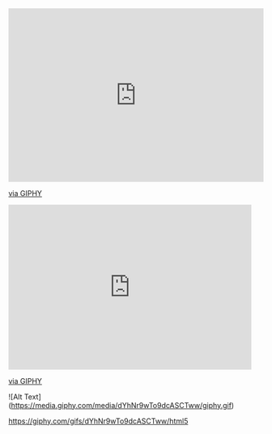 <div style="width:100%;height:0;padding-bottom:68%;position:relative;"><iframe src="https://giphy.com/embed/dYhNr9wTo9dcASCTww" width="100%" height="100%" style="position:absolute" frameBorder="0" class="giphy-embed" allowFullScreen></iframe></div><p><a href="https://giphy.com/gifs/dYhNr9wTo9dcASCTww">via GIPHY</a></p>

<iframe src="https://giphy.com/embed/dYhNr9wTo9dcASCTww" width="480" height="326" frameBorder="0" class="giphy-embed" allowFullScreen></iframe><p><a href="https://giphy.com/gifs/dYhNr9wTo9dcASCTww">via GIPHY</a></p>

![Alt Text] (https://media.giphy.com/media/dYhNr9wTo9dcASCTww/giphy.gif)

https://giphy.com/gifs/dYhNr9wTo9dcASCTww/html5
